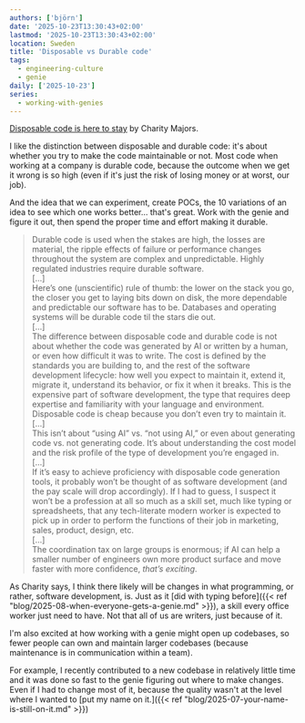 ```yaml
---
authors: ['björn']
date: '2025-10-23T13:30:43+02:00'
lastmod: '2025-10-23T13:30:43+02:00'
location: Sweden
title: 'Disposable vs Durable code'
tags:
  - engineering-culture
  - genie
daily: ['2025-10-23']
series:
  - working-with-genies
---
```

[Disposable code is here to stay](https://www.honeycomb.io/blog/disposable-code-is-here-to-stay) by Charity Majors.

I like the distinction between disposable and durable code:
it's about whether you try to make the code maintainable or not.
Most code when working at a company is durable code,
because the outcome when we get it wrong is so high
(even if it's just the risk of losing money or at worst, our job).

And the idea that we can experiment, create POCs,
the 10 variations of an idea to see which one works better… that's great.
Work with the genie and figure it out,
then spend the proper time and effort making it durable.

> Durable code is used when the stakes are high, the losses are material, the ripple effects of failure or performance changes throughout the system are complex and unpredictable. Highly regulated industries require durable software.  
> […]  
> Here’s one (unscientific) rule of thumb: the lower on the stack you go, the closer you get to laying bits down on disk, the more dependable and predictable our software has to be. Databases and operating systems will be durable code til the stars die out.  
> […]  
> The difference between disposable code and durable code is not about whether the code was generated by AI or written by a human, or even how difficult it was to write. The cost is defined by the standards you are building to, and the rest of the software development lifecycle: how well you expect to maintain it, extend it, migrate it, understand its behavior, or fix it when it breaks. This is the expensive part of software development, the type that requires deep expertise and familiarity with your language and environment. Disposable code is cheap because you don’t even try to maintain it.  
> […]  
> This isn’t about “using AI” vs. “not using AI,” or even about generating code vs. not generating code. It’s about understanding the cost model and the risk profile of the type of development you’re engaged in.  
> […]  
> If it’s easy to achieve proficiency with disposable code generation tools, it probably won’t be thought of as software development (and the pay scale will drop accordingly). If I had to guess, I suspect it won’t be a profession at all so much as a skill set, much like typing or spreadsheets, that any tech-literate modern worker is expected to pick up in order to perform the functions of their job in marketing, sales, product, design, etc.  
> […]  
> The coordination tax on large groups is enormous; if AI can help a smaller number of engineers own more product surface and move faster with more confidence, _that’s exciting_.

As Charity says, I think there likely will be changes in what programming,
or rather, software development, is.
Just as it [did with typing before]({{< ref "blog/2025-08-when-everyone-gets-a-genie.md" >}}),
a skill every office worker just need to have. Not that all of us are writers, just because of it.

I'm also excited at how working with a genie might open up codebases,
so fewer people can own and maintain larger codebases (because maintenance is in communication within a team).

For example, I recently contributed to a new codebase in relatively little time
and it was done so fast to the genie figuring out where to make changes.
Even if I had to change most of it,
because the quality wasn't at the level where I wanted to [put my name on it.]({{< ref "blog/2025-07-your-name-is-still-on-it.md" >}})
